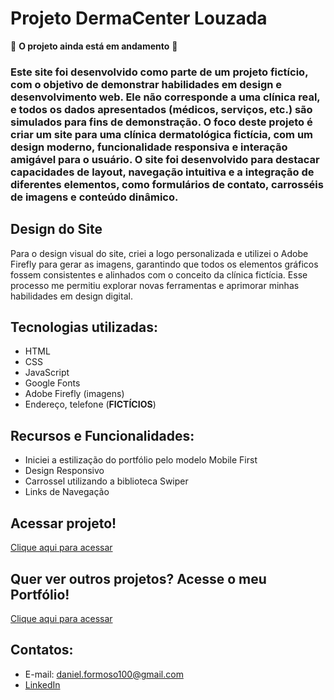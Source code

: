 # Projeto **DermaCenter Louzada**

🚧 **O projeto ainda está em andamento** 🚧

### Este site foi desenvolvido como parte de um projeto fictício, com o objetivo de demonstrar habilidades em design e desenvolvimento web. Ele não corresponde a uma clínica real, e todos os dados apresentados (médicos, serviços, etc.) são simulados para fins de demonstração. O foco deste projeto é criar um site para uma clínica dermatológica fictícia, com um design moderno, funcionalidade responsiva e interação amigável para o usuário. O site foi desenvolvido para destacar capacidades de layout, navegação intuitiva e a integração de diferentes elementos, como formulários de contato, carrosséis de imagens e conteúdo dinâmico.

## Design do Site
Para o design visual do site, criei a logo personalizada e utilizei o Adobe Firefly para gerar as imagens, garantindo que todos os elementos gráficos fossem consistentes e alinhados com o conceito da clínica fictícia. Esse processo me permitiu explorar novas ferramentas e aprimorar minhas habilidades em design digital.

## Tecnologias utilizadas:
- HTML
- CSS
- JavaScript
- Google Fonts
- Adobe Firefly (imagens)
- Endereço, telefone (**FICTÍCIOS**)

## Recursos e Funcionalidades:
- Iniciei a estilização do portfólio pelo modelo Mobile First
- Design Responsivo
- Carrossel utilizando a biblioteca Swiper
- Links de Navegação

## Acessar projeto!
[Clique aqui para acessar](https://famous-madeleine-da03a2.netlify.app/quem-somos)

## Quer ver outros projetos? Acesse o meu Portfólio!
[Clique aqui para acessar](https://meu-site-murex-chi.vercel.app/)

## Contatos:
- E-mail: daniel.formoso100@gmail.com
- [LinkedIn](https://www.linkedin.com/in/danielformoso/)

